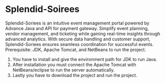 # Splendid-Soirees
Splendid-Soriees is an intuitive event management portal powered by Advance Java and API for payment gateway. Simplify event planning, vendor management, and ticketing while gaining real-time insights through advanced analytics. With secure data handling and customer support, Splendid-Soriees ensures seamless coordination for successful events.
Prerequisite: JDK, Apache Tomcat, and NetBeans to run the project.
1. You have to install and give the environment path for JDK to run Java.
2. After installation you must connect the Apache Tomcat with NetBeans/eclipse to run the server automatically.
3. Lastly you have to download the project and run the project.
